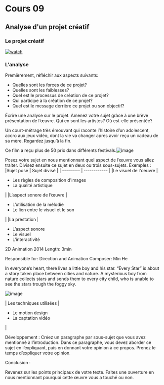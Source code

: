 # Cours 09

## Analyse d'un projet créatif

### Le projet créatif
[![watch](http://img.youtube.com/vi/VTgADEXQAGs/0.jpg)](https://youtu.be/VTgADEXQAGs)
    
    

### L'analyse

Premièrement, réfléchir aux aspects suivants: 
* Quelles sont les forces de ce projet? 
* Quelles sont les faiblesses? 
* Quel est le processus de création de ce projet? 
* Qui participe à la création de ce projet? 
* Quel est le message derrière ce projet ou son objectif? 

Écrire une analyse sur le projet. Amenez votre sujet grâce à une brève présentation de l’œuvre. Qui en sont les artistes?  Où est-elle présentée? 

Un court-métrage très émouvant qui raconte l’histoire d’un adolescent, accro aux jeux vidéo, dont la vie va changer après avoir reçu un cadeau de sa mère. Regardez jusqu’à la fin.

Ce film a reçu plus de 50 prix dans différents festivals.![image](https://user-images.githubusercontent.com/96133359/148574206-941ca168-440f-4245-b3d9-19e680af0865.png)


Posez votre sujet en nous mentionnant quel aspect de l’œuvre vous allez traiter. Divisez ensuite ce sujet en deux ou trois sous-sujets. 
Exemples : 
|Sujet posé |	Sujet divisé |
| --------- | ------------ |
|Le visuel de l'oeuvre	| <ul><li>Les règles de composition d'images</li><li>La qualité artistique</li></ul>  |
|L’aspect sonore de l’œuvre |<ul><li>L’utilisation de la mélodie</li><li>Le lien entre le visuel et le son </li></ul> 	 |
|La prestation	|<ul><li> L’aspect sonore</li><li> Le visuel </li><li> L’interactivité </li></ul>2D Animation
2014
Length: 3min

Responsible for: Direction and Animation
Composer: Min He

In everyone’s heart, there lives a little boy and his star.
“Every Star” is about a story taken place between cities and nature. A mysterious boy from nature collects stars and sends them to every city child, who is unable to see the stars trough the foggy sky.

![image](https://user-images.githubusercontent.com/96133359/148574496-37de2742-2a98-44b1-bdda-bd00e3946161.png)



| Les techniques utilisées	| <ul><li> Le motion design </li><li>La captation vidéo</li></ul> |


Développement : 
 Créez un paragraphe par sous-sujet que vous avez mentionné à l’introduction. Dans ce paragraphe, vous devez aborder ce sujet en l’expliquant, puis en donnant votre opinion à ce propos. Prenez le temps d’expliquer votre opinion. 

Conclusion : 

Revenez sur les points principaux de votre texte. Faites une ouverture en nous mentionnant pourquoi cette œuvre vous a touché ou non.   

